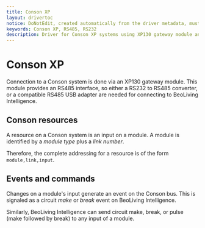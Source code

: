 ```yaml
---
title: Conson XP
layout: drivertoc
notice: DoNotEdit, created automatically from the driver metadata, must be updated on the driver itself
keywords: Conson XP, RS485, RS232
description: Driver for Conson XP systems using XP130 gateway module and RS232 or RS485 connections.
---
```

Conson XP
=========

Connection to a Conson system is done via an XP130 gateway module.
This module provides an RS485 interface, so either a RS232 to RS485
converter, or a compatible RS485 USB adapter are needed for connecting
to BeoLiving Intelligence.

Conson resources
----------------

A resource on a Conson system is an input on a module. A module is identified by a *module type* plus a *link number*.

Therefore, the complete addressing for a resource is of the form `module,link,input`.

Events and commands
-------------------

Changes on a module's input generate an event on the Conson bus. This
is signaled as a circuit *make* or *break* event on BeoLiving Intelligence.

Similarly, BeoLiving Intelligence can send circuit make, break, or pulse (make followed by
break) to any input of a module.
